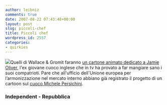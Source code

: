 ```yaml
---
author: leibniz
comments: true
date: 2007-08-22 07:43:48+00:00
layout: post
slug: piccoli-chef
title: Piccoli chef
wordpress_id: 2557
categories:
- quirkies
---
```


![](http://newsimg.bbc.co.uk/media/images/44069000/jpg/_44069175_oliver_pa203i.jpg)Quelli di Wallace & Gromit faranno [un cartone animato dedicato a Jamie Oliver](http://news.independent.co.uk/media/article2883861.ece), l'ex giovane cuoco inglese che in tv ha provato a far mangiare sano i suoi compatrioti. Pare che all'ufficio dell'Unione europea per l’armonizzazione nel mercato interno abbiano già registrato il progetto di un cartoon sul [cuoco Michele Persichini](http://www.repubblica.it/online/sessi_stili/pasta/porta/porta.html).

### Independent - Repubblica
